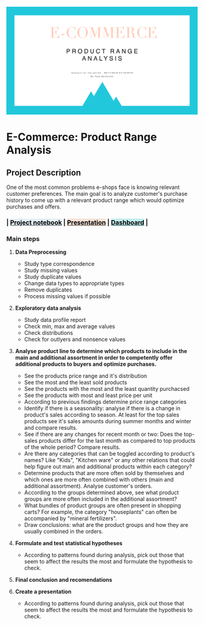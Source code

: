 ![Project Preview](https://github.com/verkberk/Product-Range-Analysis/blob/main/E-commerce.png?raw=true)

# E-Commerce: Product Range Analysis

## Project Description
One of the most common problems e-shops face is knowing relevant customer preferences. The main goal is to analyze customer's purchase history to come up with a relevant product range which would optimize purchases and offers.

### |           <mark style="background-color: #e3f0f7">__[<span style="color: black;">Project notebook</span>](https://nbviewer.jupyter.org/urls/drive.google.com/uc/%3Fexport=download&id=1IfLG9osfHlkMh5YmkL07bX7kYJIyucd9)__</mark>              | <mark style="background-color: #f6e1d6">__[<span style="color: black;">Presentation</span>](https://github.com/verkberk/Product-Range-Analysis/blob/main/Product%20Range.pdf)__</mark>          |          <mark style="background-color: #c1eded">__[<span style="color: black;">Dashboard</span>](https://public.tableau.com/views/ProductRange/ProductRangeDashboard?:language=en-US&:display_count=n&:origin=viz_share_link)__</mark>          |

### Main steps
1. __Data Preprocessing__
    - Study type correspondence
    - Study missing values
    - Study duplicate values
    - Change data types to appropriate types
    - Remove duplicates
    - Process missing values if possible
    

2. __Exploratory data analysis__
    - Study data profile report
    - Check min, max and average values
    - Check distributions
    - Check for outlyers and nonsence values


3. __Analyse product line to determine which products to include in the main and additional assortment in order to competently offer additional products to buyers and optimize purchases.__
    - See the products price range and it's distribution  
    - See the most and the least sold products
    - See the products with the most and the least quantity purchacsed
    - See the products with most and least price per unit
    - According to previous findings determine price range categories
    - Identify if there is a seasonality: analyse if there is a change in product's sales according to season. At least for the top sales products see it's sales amounts during summer months and winter and compare results.
    - See if there are any changes for recent month or two: Does the top-sales products differ for the last month as compared to top products of the whole period? Compare results.
    - Are there any categories that can be toggled according to product's names? Like "Kids", "Kitchen ware" or any other relations that could help figure out main and additional products within each category?
    - Determine products that are more often sold by themselves and which ones are more often combined with others (main and additional assortment). Analyse customer's orders.
    - According to the groups determined above, see what product groups are more often included in the additional assortment?
    - What bundles of product groups are often present in shopping carts? For example, the category "houseplants" can often be accompanied by "mineral fertilizers".
    - Draw conclusions: what are the product groups and how they are usually combined in the orders.
    

5. __Formulate and test statistical hypotheses__
    - According to patterns found during analysis, pick out those that seem to affect the results the most and formulate the hypothesis to check.
    
    
6. __Final conclusion and recomendations__


7. __Create a presentation__
    - According to patterns found during analysis, pick out those that seem to affect the results the most and formulate the hypothesis to check.


```python

```
